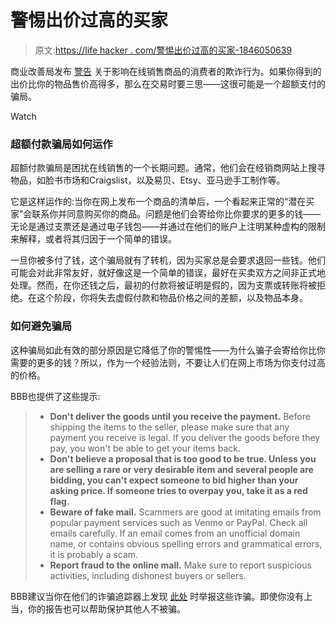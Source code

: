 # 警惕出价过高的买家

> 原文:[https://life hacker . com/警惕出价过高的买家-1846050639](https://lifehacker.com/be-wary-of-buyers-who-offer-to-overpay-1846050639)

商业改善局发布 [警告](https://www.bbb.org/article/scams/23570-bbb-scam-alert-selling-used-items-online-beware-of-this-overpayment-scam) 关于影响在线销售商品的消费者的欺诈行为。如果你得到的出价比你的物品售价高得多，那么在交易时要三思——这很可能是一个超额支付的骗局。

Watch

### **超额付款骗局如何运作**

超额付款骗局是困扰在线销售的一个长期问题。通常，他们会在经销商网站上搜寻物品，如脸书市场和Craigslist，以及易贝、Etsy、亚马逊手工制作等。

它是这样运作的:当你在网上发布一个商品的清单后，一个看起来正常的“潜在买家”会联系你并同意购买你的商品。问题是他们会寄给你比你要求的更多的钱——无论是通过支票还是通过电子钱包——并通过在他们的账户上注明某种虚构的限制来解释，或者将其归因于一个简单的错误。

一旦你被多付了钱，这个骗局就有了转机，因为买家总是会要求退回一些钱。他们可能会对此非常友好，就好像这是一个简单的错误，最好在买卖双方之间非正式地处理。然而，在你还钱之后，最初的付款将被证明是假的，因为支票或转账将被拒绝。在这个阶段，你将失去虚假付款和物品价格之间的差额，以及物品本身。

### **如何避免骗局**

这种骗局如此有效的部分原因是它降低了你的警惕性——为什么骗子会寄给你比你需要的更多的钱？所以，作为一个经验法则，不要让人们在网上市场为你支付过高的价格。

BBB也提供了这些提示:

> *   **Don't deliver the goods until you receive the payment.** Before shipping the items to the seller, please make sure that any payment you receive is legal. If you deliver the goods before they pay, you won't be able to get your items back.
> *   **Don't believe a proposal that is too good to be true. Unless you are selling a rare or very desirable item and several people are bidding, you can't expect someone to bid higher than your asking price. If someone tries to overpay you, take it as a red flag.**
> *   **Beware of fake mail.** Scammers are good at imitating emails from popular payment services such as Venmo or PayPal. Check all emails carefully. If an email comes from an unofficial domain name, or contains obvious spelling errors and grammatical errors, it is probably a scam.
> *   **Report fraud to the online mall.** Make sure to report suspicious activities, including dishonest buyers or sellers.

BBB建议当你在他们的诈骗追踪器上发现 [此处](http://bbb.org/ScamTracker) 时举报这些诈骗。即使你没有上当，你的报告也可以帮助保护其他人不被骗。